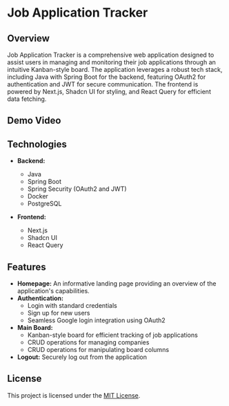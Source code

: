 # Job Application Tracker

## Overview

Job Application Tracker is a comprehensive web application designed to assist users in managing and monitoring their job applications through an intuitive Kanban-style board. The application leverages a robust tech stack, including Java with Spring Boot for the backend, featuring OAuth2 for authentication and JWT for secure communication. The frontend is powered by Next.js, Shadcn UI for styling, and React Query for efficient data fetching.
## Demo Video


## Technologies

- **Backend:**
  - Java
  - Spring Boot
  - Spring Security (OAuth2 and JWT)
  - Docker
  - PostgreSQL

- **Frontend:**
  - Next.js
  - Shadcn UI
  - React Query

## Features

- **Homepage:** An informative landing page providing an overview of the application's capabilities.
- **Authentication:**
  - Login with standard credentials
  - Sign up for new users
  - Seamless Google login integration using OAuth2
- **Main Board:**
  - Kanban-style board for efficient tracking of job applications
  - CRUD operations for managing companies
  - CRUD operations for manipulating board columns
- **Logout:** Securely log out from the application

## License

This project is licensed under the [MIT License](LICENSE).
